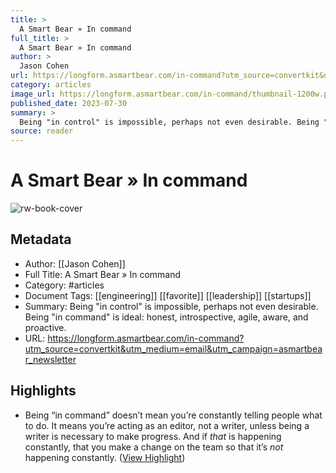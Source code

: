 ```yaml
---
title: >
  A Smart Bear » In command
full_title: >
  A Smart Bear » In command
author: >
  Jason Cohen
url: https://longform.asmartbear.com/in-command?utm_source=convertkit&utm_medium=email&utm_campaign=asmartbear_newsletter
category: articles
image_url: https://longform.asmartbear.com/in-command/thumbnail-1200w.png
published_date: 2023-07-30
summary: >
  Being "in control" is impossible, perhaps not even desirable. Being "in command" is ideal: honest, introspective, agile, aware, and proactive.
source: reader
---
```

# A Smart Bear » In command

![rw-book-cover](https://longform.asmartbear.com/in-command/thumbnail-1200w.png)

## Metadata
- Author: [[Jason Cohen]]
- Full Title: A Smart Bear » In command
- Category: #articles
- Document Tags: [[engineering]] [[favorite]] [[leadership]] [[startups]] 
- Summary: Being "in control" is impossible, perhaps not even desirable. Being "in command" is ideal: honest, introspective, agile, aware, and proactive.
- URL: https://longform.asmartbear.com/in-command?utm_source=convertkit&utm_medium=email&utm_campaign=asmartbear_newsletter

## Highlights
- Being “in command” doesn’t mean you’re constantly telling people what to do. It means you’re acting as an editor, not a writer, unless being a writer is necessary to make progress. And if *that* is happening constantly, that you make a change on the team so that it’s *not* happening constantly. ([View Highlight](https://read.readwise.io/read/01h83ysprh9kczg5nxnmth8rf9))


